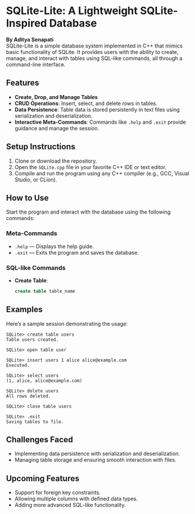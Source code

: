 # SQLite-Lite: A Lightweight SQLite-Inspired Database  

**By Aditya Senapati**  
SQLite-Lite is a simple database system implemented in C++ that mimics basic functionality of SQLite. It provides users with the ability to create, manage, and interact with tables using SQL-like commands, all through a command-line interface.  

## **Features**  
- **Create, Drop, and Manage Tables**  
- **CRUD Operations**: Insert, select, and delete rows in tables.  
- **Data Persistence**: Table data is stored persistently in text files using serialization and deserialization.  
- **Interactive Meta-Commands**: Commands like `.help` and `.exit` provide guidance and manage the session.  

## **Setup Instructions**  
1. Clone or download the repository.  
2. Open the `SQLite.cpp` file in your favorite C++ IDE or text editor.  
3. Compile and run the program using any C++ compiler (e.g., GCC, Visual Studio, or CLion).  

## **How to Use**  
Start the program and interact with the database using the following commands:  

### **Meta-Commands**  
- `.help` — Displays the help guide.  
- `.exit` — Exits the program and saves the database.  

### **SQL-like Commands**  
- **Create Table**:  
  ```sql
  create table table_name

## Examples
Here’s a sample session demonstrating the usage:

```plaintext
SQLite> create table users    
Table users created.    

SQLite> open table user

SQLite> insert users 1 alice alice@example.com    
Executed.    

SQLite> select users    
(1, alice, alice@example.com)    

SQLite> delete users   
All rows deleted.    

SQLite> close table users

SQLite> .exit    
Saving tables to file.  
```

## **Challenges Faced**
- Implementing data persistence with serialization and deserialization.  
- Managing table storage and ensuring smooth interaction with files.  

## **Upcoming Features**
- Support for foreign key constraints.  
- Allowing multiple columns with defined data types.  
- Adding more advanced SQL-like functionality.
